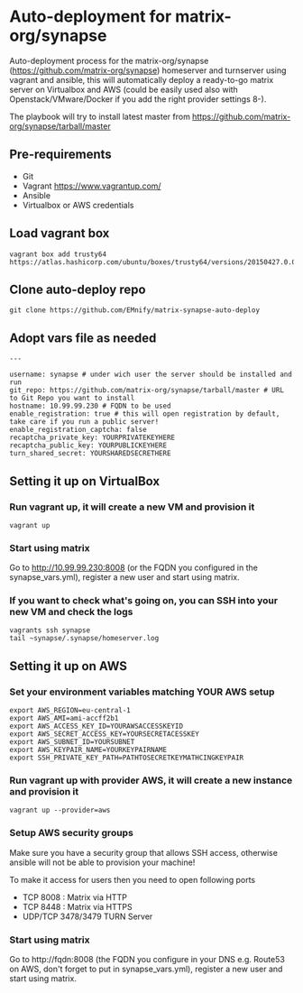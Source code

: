 # Auto-deployment for matrix-org/synapse
Auto-deployment process for the matrix-org/synapse (https://github.com/matrix-org/synapse) homeserver and turnserver using vagrant and ansible, this will automatically deploy a ready-to-go matrix server on Virtualbox and AWS (could be easily used also with Openstack/VMware/Docker if you add the right provider settings 8-).

The playbook will try to install latest master from https://github.com/matrix-org/synapse/tarball/master

## Pre-requirements 
* Git
* Vagrant https://www.vagrantup.com/
* Ansible
* Virtualbox or AWS credentials

## Load vagrant box

    vagrant box add trusty64 https://atlas.hashicorp.com/ubuntu/boxes/trusty64/versions/20150427.0.0/providers/virtualbox.box

## Clone auto-deploy repo

    git clone https://github.com/EMnify/matrix-synapse-auto-deploy

## Adopt vars file as needed

    ---

    username: synapse # under wich user the server should be installed and run
    git_repo: https://github.com/matrix-org/synapse/tarball/master # URL to Git Repo you want to install
    hostname: 10.99.99.230 # FQDN to be used
    enable_registration: true # this will open registration by default, take care if you run a public server!
    enable_registration_captcha: false
    recaptcha_private_key: YOURPRIVATEKEYHERE
    recaptcha_public_key: YOURPUBLICKEYHERE
    turn_shared_secret: YOURSHAREDSECRETHERE

## Setting it up on VirtualBox

### Run vagrant up, it will create a new VM and provision it

    vagrant up

### Start using matrix

Go to http://10.99.99.230:8008 (or the FQDN you configured in the synapse_vars.yml), register a new user and start using matrix.

### If you want to check what's going on, you can SSH into your new VM and check the logs

    vagrants ssh synapse
    tail ~synapse/.synapse/homeserver.log

## Setting it up on AWS

### Set your environment variables matching YOUR AWS setup

    export AWS_REGION=eu-central-1
    export AWS_AMI=ami-accff2b1
    export AWS_ACCESS_KEY_ID=YOURAWSACCESSKEYID
    export AWS_SECRET_ACCESS_KEY=YOURSECRETACESSKEY
    export AWS_SUBNET_ID=YOURSUBNET
    export AWS_KEYPAIR_NAME=YOURKEYPAIRNAME
    export SSH_PRIVATE_KEY_PATH=PATHTOSECRETKEYMATHCINGKEYPAIR

### Run vagrant up with provider AWS, it will create a new instance and provision it

    vagrant up --provider=aws

### Setup AWS security groups

Make sure you have a security group that allows SSH access, otherwise ansible will not be able to provision your machine!

To make it access for users then you need to open following ports

* TCP 8008 : Matrix via HTTP
* TCP 8448 : Matrix via HTTPS
* UDP/TCP 3478/3479 TURN Server

### Start using matrix

Go to http://fqdn:8008 (the FQDN you configure in your DNS e.g. Route53 on AWS, don't forget to put in synapse_vars.yml), register a new user and start using matrix.
